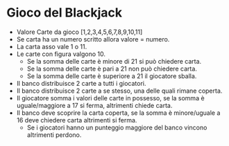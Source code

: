 # Gioco del Blackjack

- Valore Carte da gioco [1,2,3,4,5,6,7,8,9,10,11]
- Se carta ha un numero scritto allora valore = numero.
- La carta asso vale 1 o 11.
- Le carte con figura valgono 10.
     - Se la somma delle carte è minore di 21 si può chiedere carta.
     - Se la somma delle carte è pari a 21 non può chiedere carta.
     - Se la somma delle carte è superiore a 21 il giocatore sballa.
- Il banco distribuisce 2 carte a tutti i giocatori.
- Il banco distribuisce 2 carte a se stesso, una delle quali rimane coperta.
- Il giocatore somma i valori delle carte in possesso, se la somma è uguale/maggiore a 17 si ferma, altrimenti chiede carta.
- Il banco deve scoprire la carta coperta, se la somma è minore/uguale a 16 deve chiedere carta altrimenti si ferma.
     - Se i giocatori hanno un punteggio maggiore del banco vincono altrimenti perdono.